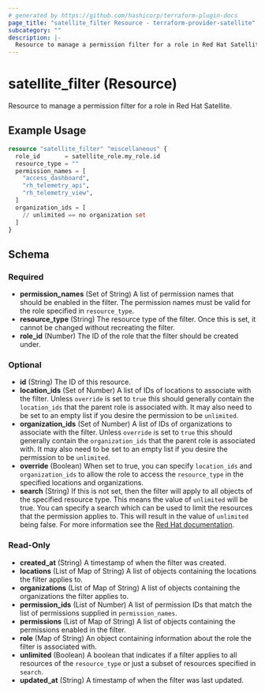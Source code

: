 ```yaml
---
# generated by https://github.com/hashicorp/terraform-plugin-docs
page_title: "satellite_filter Resource - terraform-provider-satellite"
subcategory: ""
description: |-
  Resource to manage a permission filter for a role in Red Hat Satellite.
---
```


# satellite_filter (Resource)

Resource to manage a permission filter for a role in Red Hat Satellite.

## Example Usage

```terraform
resource "satellite_filter" "miscellaneous" {
  role_id       = satellite_role.my_role.id
  resource_type = ""
  permission_names = [
    "access_dashboard",
    "rh_telemetry_api",
    "rh_telemetry_view",
  ]
  organization_ids = [
    // unlimited == no organization set
  ]
}
```

<!-- schema generated by tfplugindocs -->
## Schema

### Required

- **permission_names** (Set of String) A list of permission names that should be enabled in the filter. The permission names must be valid for the role specified in `resource_type`.
- **resource_type** (String) The resource type of the filter.  Once this is set, it cannot be changed without recreating the filter.
- **role_id** (Number) The ID of the role that the filter should be created under.

### Optional

- **id** (String) The ID of this resource.
- **location_ids** (Set of Number) A list of IDs of locations to associate with the filter. Unless `override` is set to `true` this should generally contain the `location_ids` that the parent role is associated with. It may also need to be set to an empty list if you desire the permission to be `unlimited`.
- **organization_ids** (Set of Number) A list of IDs of organizations to associate with the filter. Unless `override` is set to `true` this should generally contain the `organization_ids` that the parent role is associated with. It may also need to be set to an empty list if you desire the permission to be `unlimited`.
- **override** (Boolean) When set to true, you can specify `location_ids` and `organization_ids` to allow the role to access the `resource_type` in the specified locations and organizations.
- **search** (String) If this is not set, then the filter will apply to all objects of the specified resource type. This means the value of `unlimited` will be true.  You can specify a search which can be used to limit the resources that the permission applies to. This will result in the value of `unlimited` being false. For more information see the [Red Hat documentation](https://access.redhat.com/documentation/en-us/red_hat_satellite/6.8/html/administering_red_hat_satellite/chap-Red_Hat_Satellite-Administering_Red_Hat_Satellite-Users_and_Roles#sect-Red_Hat_Satellite-Administering_Red_Hat_Satellite-Users_and_Roles-Granular_Permission_Filtering).

### Read-Only

- **created_at** (String) A timestamp of when the filter was created.
- **locations** (List of Map of String) A list of objects containing the locations the filter applies to.
- **organizations** (List of Map of String) A list of objects containing the organizations the filter applies to.
- **permission_ids** (List of Number) A list of permission IDs that match the list of permissions supplied in `permission_names`.
- **permissions** (List of Map of String) A list of objects containing the permissions enabled in the filter.
- **role** (Map of String) An object containing information about the role the filter is associated with.
- **unlimited** (Boolean) A boolean that indicates if a filter applies to all resources of the `resource_type` or just a subset of resources specified in `search`.
- **updated_at** (String) A timestamp of when the filter was last updated.


